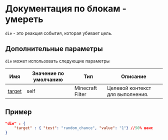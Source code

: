 # Документация по блокам - умереть

`die` - это реакция события, которая убивает цель.

## Дополнительные параметры

`die` может использовать следующие параметры

| Имя                                                 | Значение по умолчанию | Тип              | Описание                         |
|-----------------------------------------------------|-----------------------|------------------|----------------------------------|
| [target](../../Entity_JSON/Filters/Filters_List.md) | self                  | Minecraft Filter | Целевой контекст для выполнения. |

## Пример

``` json
"die" : {
    "target" : { "test": "random_chance", "value": "1"} //50% шанс
}
```
